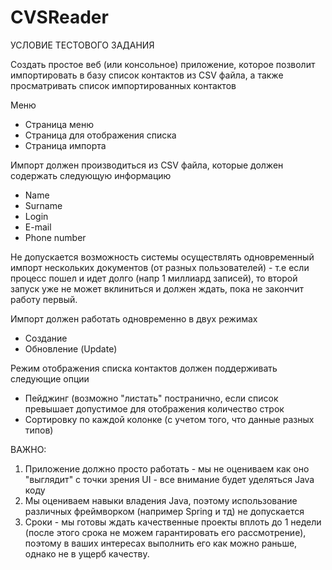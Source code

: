 # CVSReader 

УСЛОВИЕ ТЕСТОВОГО ЗАДАНИЯ

Создать простое веб (или консольное) приложение, которое позволит импортировать в базу список контактов из CSV файла, а также просматривать список импортированных контактов

Меню
- Страница меню
- Страница для отображения списка
- Страница импорта

Импорт должен производиться из CSV файла, которые должен содержать следующую информацию
- Name
- Surname
- Login
- E-mail
- Phone number

Не допускается возможность системы осуществлять одновременный импорт нескольких документов (от разных пользователей) - т.е  если процесс пошел и идет долго (напр 1 миллиард записей), то второй запуск уже не может вклиниться и должен ждать, пока не закончит работу первый.

Импорт должен работать одновременно в двух режимах
- Создание
- Обновление (Update)

Режим отображения списка контактов должен поддерживать следующие опции
- Пейджинг (возможно "листать" постранично, если список превышает допустимое для отображения количество строк
- Сортировку по каждой колонке (с учетом того, что данные разных типов)

ВАЖНО: 
1. Приложение должно просто работать - мы не оцениваем как оно "выглядит" с точки зрения UI - все внимание будет уделяться Java коду
2. Мы оцениваем навыки владения Java, поэтому использование различных фреймворком (например Spring и тд) не допускается
3. Сроки - мы готовы ждать качественные проекты вплоть до 1 недели (после этого срока не можем гарантировать его рассмотрение), поэтому в ваших интересах выполнить его как можно раньше, однако не в ущерб качеству.

